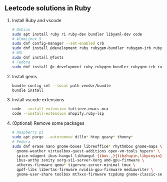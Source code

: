 ## Leetcode solutions in Ruby
1. Install Ruby and vscode
    ```sh
    # Debian
    sudo apt install ruby ri ruby-dev bundler libyaml-dev code
    # AlmaLinux 9
    sudo dnf config-manager --set-enabled crb
    sudo dnf install @development ruby rubygem-bundler rubygem-irb ruby-devel libyaml-devel code
    # WSL
    sudo dnf install @fonts
    # Fedora
    sudo dnf install @c-development ruby rubygem-bundler rubygem-irb ruby-devel libyaml-devel code
    ```

2. Install gems
    ```sh
    bundle config set --local path vendor/bundle
    bundle install
    ```

3. Install vscode extensions
    ```sh
    code --install-extension tuttieee.emacs-mcx
    code --install-extension shopify.ruby-lsp
    ```

5. (Optional) Remove some packages
    ```sh
    # Raspberry pi
    sudo apt purge --autoremove dillo* htop geany* thonny*
    # Fedora
    sudo dnf erase nano gnome-boxes libreoffice* rhythmbox gnome-maps \
      gnome-weather virtualbox-guest-additions open-vm-tools hyperv* \
      spice-vdagent ibus-hangul libhangul {ibus-,}{libzhuyin,libpinyin} \
      ibus-anthy zenity xorg-x11-server-Xorg amd-gpu-firmware \
      atheros-firmware qemu* tigervnc-server-minimal tmux \
      qpdf-libs libertas-firmware nvidia-gpu-firmware mediawriter \
      gnome-user-share toolbox mt7xxx-firmware tcpdump gnome-classic-session
    ```
